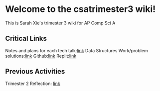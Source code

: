 # Welcome to the csatrimester3 wiki!
This is Sarah Xie's trimester 3 wiki for AP Comp Sci A

## Critical Links
Notes and plans for each tech talk:[link](https://sarahwxie.github.io/csatrimester3/tech_talk)
Data Structures Work/problem solutions:[link](https://docs.google.com/document/d/1NGJZpH1kkEAFWd4yG8p1geaUAUkcs649p2NQc7jzJzY/edit?usp=sharing)
Github:[link](https://github.com/sarahwxie/csatrimester3)
Replit:[link](https://replit.com/@Sarahwxie)


## Previous Activities
Trimester 2 Reflection: [link](https://sarahwxie.github.io/csatrimester3/editing_reflections)
